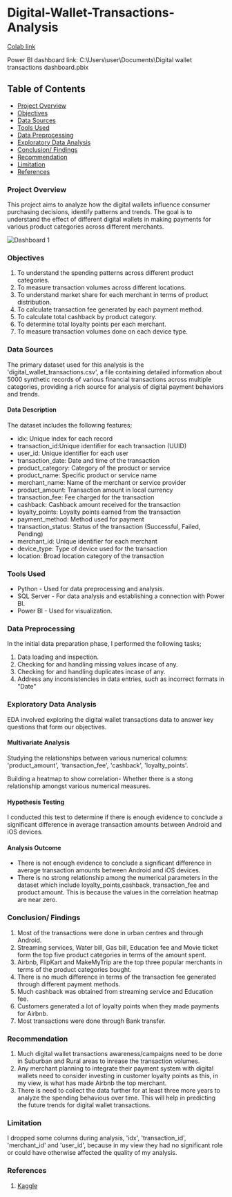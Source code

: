 # Digital-Wallet-Transactions-Analysis

[Colab link](https://colab.research.google.com/drive/1qvntkNa96AkxgZxGWYlSbQSX6enNmAxA?usp=sharing)

Power BI dashboard link: C:\Users\user\Documents\Digital wallet transactions dashboard.pbix

## Table of Contents

- [Project Overview](#project-overview)
- [Objectives](#objectives)
- [Data Sources](#data-sources)
- [Tools Used](#tools-used)
- [Data Preprocessing](#data-preprocessing)
- [Exploratory Data Analysis](#exploratory-data-analysis)
- [Conclusion/ Findings](#conclusion-findings)
- [Recommendation](#recommendation)
- [Limitation](#limitation)
- [References](#references)

### Project Overview

This project aims to analyze how the digital wallets influence consumer purchasing decisions, identify patterns and trends. The goal is to understand the effect of different digital wallets in making payments for various product categories across different merchants. 

![Dashboard 1](https://github.com/user-attachments/assets/29fd13f0-1ca6-4b8e-b995-5795fb11d023)

### Objectives

1. To understand the spending patterns across different product categories. 
2. To measure transaction volumes across different locations.
3. To understand market share for each merchant in terms of product distribution.
4. To calculate transaction fee generated by each payment method.
5. To calculate total cashback by product category.
6. To determine total loyalty points per each merchant.
7. To measure transaction volumes done on each device type.

### Data Sources

The primary dataset used for this analysis is the 'digital_wallet_transactions.csv', a file containing detailed information about 5000 synthetic records of various financial transactions across multiple categories, providing a rich source for analysis of digital payment behaviors and trends.

#### Data Description

The dataset includes the following features;
- idx: Unique index for each record
- transaction_id:Unique identifier for each transaction (UUID)
- user_id: Unique identifier for each user
- transaction_date: Date and time of the transaction
- product_category: Category of the product or service
- product_name: Specific product or service name
- merchant_name: Name of the merchant or service provider
- product_amount: Transaction amount in local currency
- transaction_fee: Fee charged for the transaction
- cashback: Cashback amount received for the transaction
- loyalty_points: Loyalty points earned from the transaction
- payment_method: Method used for payment
- transaction_status: Status of the transaction (Successful, Failed, Pending)
- merchant_id: Unique identifier for each merchant
- device_type: Type of device used for the transaction
- location: Broad location category of the transaction

### Tools Used

- Python - Used for data preprocessing and analysis.
- SQL Server   - For data analysis and establishing a connection with Power BI.
- Power BI     - Used for visualization.

### Data Preprocessing

In the initial data preparation phase, I performed the following tasks;
1. Data loading and inspection.
2. Checking for and handling missing values incase of any.
3. Checking for and handling duplicates incase of any.
4. Address any inconsistencies in data entries, such as incorrect formats in "Date"

### Exploratory Data Analysis

EDA involved exploring the digital wallet transactions data to answer key questions that form our objectives.

#### Multivariate Analysis

Studying the relationships between various numerical columns: 'product_amount', 'transaction_fee', 'cashback', 'loyalty_points'.

Building a heatmap to show correlation- Whether there is a stong relationship amongst various numerical measures.

#### Hypothesis Testing

I conducted this test to determine if there is enough evidence to conclude a significant difference in average transaction amounts between Android and iOS devices.

#### Analysis Outcome

- There is not enough evidence to conclude a significant difference in average transaction amounts between Android and iOS devices.
- There is no strong relationship among the numerical parameters in the dataset which include loyalty_points,cashback, transaction_fee and product amount. This is because the values in the correlation heatmap are near zero.

### Conclusion/ Findings

1. Most of the transactions were done in urban centres and through Android.
2. Streaming services, Water bill, Gas bill, Education fee and Movie ticket form the top five product categories in terms of the amount spent.
3. Airbnb, FlipKart and MakeMyTrip are the top three popular merchants in terms of the product categories bought.
4. There is no much difference in terms of the transaction fee generated through different payment methods.
5. Much cashback was obtained from streaming service and Education fee.
6. Customers generated a lot of loyalty points when they made payments for Airbnb.
7. Most transactions were done through Bank transfer.

### Recommendation

1. Much digital wallet transactions awareness/campaigns need to be done in Suburban and Rural areas to inrease the transaction volumes.
2. Any merchant planning to integrate their payment system with digital wallets need to consider investing in customer loyalty points as this, in my view, is what has made Airbnb the top merchant.
3. There is need to collect the data further for at least three more years to analyze the spending behavious over time. This will help in predicting the future trends for digital wallet transactions.

###   Limitation

I dropped some columns during analysis, 'idx', 'transaction_id', 'merchant_id' and 'user_id', because in my view they had no significant role or could have otherwise affected the quality of my analysis.

### References

1. [Kaggle](https://www.kaggle.com/datasets/harunrai/digital-wallet-transactions)

